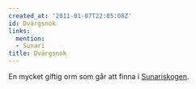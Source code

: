 ```yaml
---
created_at: '2011-01-07T22:05:08Z'
id: Dvärgsnok
links:
  mention:
  - Sunari
title: Dvärgsnok
---
```


En mycket giftig orm som går att finna i [Sunariskogen].

  [Sunariskogen]: Sunari
